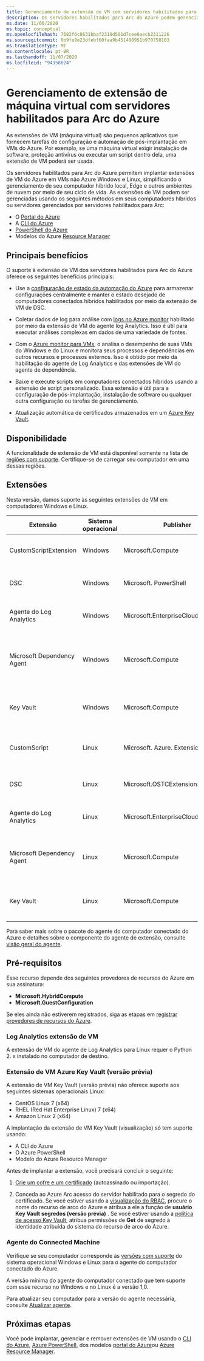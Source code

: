```yaml
---
title: Gerenciamento de extensão de VM com servidores habilitados para Arc do Azure
description: Os servidores habilitados para Arc do Azure podem gerenciar a implantação de extensões de máquina virtual que fornecem tarefas de automação e configuração pós-implantação com VMs não Azure.
ms.date: 11/06/2020
ms.topic: conceptual
ms.openlocfilehash: 7682f6c8631bbaf2310d501d7cee6aecb2311226
ms.sourcegitcommit: 0b9fe9e23dfebf60faa9b451498951b970758103
ms.translationtype: MT
ms.contentlocale: pt-BR
ms.lasthandoff: 11/07/2020
ms.locfileid: "94358024"
---
```

# <a name="virtual-machine-extension-management-with-azure-arc-enabled-servers"></a>Gerenciamento de extensão de máquina virtual com servidores habilitados para Arc do Azure

As extensões de VM (máquina virtual) são pequenos aplicativos que fornecem tarefas de configuração e automação de pós-implantação em VMs do Azure. Por exemplo, se uma máquina virtual exigir instalação de software, proteção antivírus ou executar um script dentro dela, uma extensão de VM poderá ser usada.

Os servidores habilitados para Arc do Azure permitem implantar extensões de VM do Azure em VMs não Azure Windows e Linux, simplificando o gerenciamento de seu computador híbrido local, Edge e outros ambientes de nuvem por meio de seu ciclo de vida. As extensões de VM podem ser gerenciadas usando os seguintes métodos em seus computadores híbridos ou servidores gerenciados por servidores habilitados para Arc:

- O [Portal do Azure](manage-vm-extensions-portal.md)
- A [CLI do Azure](manage-vm-extensions-cli.md)
- [PowerShell do Azure](manage-vm-extensions-powershell.md)
- Modelos do Azure [Resource Manager](manage-vm-extensions-template.md)

## <a name="key-benefits"></a>Principais benefícios

O suporte à extensão de VM dos servidores habilitados para Arc do Azure oferece os seguintes benefícios principais:

- Use a [configuração de estado da automação do Azure](../../automation/automation-dsc-overview.md) para armazenar configurações centralmente e manter o estado desejado de computadores conectados híbridos habilitados por meio da extensão de VM de DSC.

- Coletar dados de log para análise com [logs no Azure monitor](../../azure-monitor/platform/data-platform-logs.md) habilitado por meio da extensão de VM do agente log Analytics. Isso é útil para executar análises complexas em dados de uma variedade de fontes.

- Com o [Azure monitor para VMs](../../azure-monitor/insights/vminsights-overview.md), o analisa o desempenho de suas VMs do Windows e do Linux e monitora seus processos e dependências em outros recursos e processos externos. Isso é obtido por meio da habilitação do agente de Log Analytics e das extensões de VM do agente de dependência.

- Baixe e execute scripts em computadores conectados híbridos usando a extensão de script personalizado. Essa extensão é útil para a configuração de pós-implantação, instalação de software ou qualquer outra configuração ou tarefas de gerenciamento.

- Atualização automática de certificados armazenados em um [Azure Key Vault](../../key-vault/general/overview.md).

## <a name="availability"></a>Disponibilidade

A funcionalidade de extensão de VM está disponível somente na lista de [regiões com suporte](overview.md#supported-regions). Certifique-se de carregar seu computador em uma dessas regiões.

## <a name="extensions"></a>Extensões

Nesta versão, damos suporte às seguintes extensões de VM em computadores Windows e Linux.

|Extensão |Sistema operacional |Publisher |Informações adicionais |
|----------|---|----------|-----------------------|
|CustomScriptExtension |Windows |Microsoft.Compute |[Extensão de script personalizado do Windows](../../virtual-machines/extensions/custom-script-windows.md)|
|DSC |Windows |Microsoft. PowerShell|[Extensão DSC do Windows PowerShell](../../virtual-machines/extensions/dsc-windows.md)|
|Agente do Log Analytics |Windows |Microsoft.EnterpriseCloud.Monitoring |[Log Analytics extensão de VM para Windows](../../virtual-machines/extensions/oms-windows.md)|
|Microsoft Dependency Agent | Windows |Microsoft.Compute | [Extensão da máquina virtual do agente de dependência para Windows](../../virtual-machines/extensions/agent-dependency-windows.md)|
|Key Vault | Windows | Microsoft.Compute | [Extensão da máquina virtual de Key Vault para Windows](../../virtual-machines/extensions/key-vault-windows.md) |
|CustomScript|Linux |Microsoft. Azure. Extension |[Extensão de script personalizado do Linux versão 2](../../virtual-machines/extensions/custom-script-linux.md) |
|DSC |Linux |Microsoft.OSTCExtensions |[Extensão de DSC do PowerShell para Linux](../../virtual-machines/extensions/dsc-linux.md) |
|Agente do Log Analytics |Linux |Microsoft.EnterpriseCloud.Monitoring |[Log Analytics extensão de VM para Linux](../../virtual-machines/extensions/oms-linux.md) |
|Microsoft Dependency Agent | Linux |Microsoft.Compute | [Extensão da máquina virtual do agente de dependência para Linux](../../virtual-machines/extensions/agent-dependency-linux.md) |
|Key Vault | Linux | Microsoft.Compute | [Extensão da máquina virtual de Key Vault para Linux](../../virtual-machines/extensions/key-vault-linux.md) |

Para saber mais sobre o pacote do agente do computador conectado do Azure e detalhes sobre o componente do agente de extensão, consulte [visão geral do agente](agent-overview.md#agent-component-details).

## <a name="prerequisites"></a>Pré-requisitos

Esse recurso depende dos seguintes provedores de recursos do Azure em sua assinatura:

- **Microsoft.HybridCompute**
- **Microsoft.GuestConfiguration**

Se eles ainda não estiverem registrados, siga as etapas em [registrar provedores de recursos do Azure](agent-overview.md#register-azure-resource-providers).

### <a name="log-analytics-vm-extension"></a>Log Analytics extensão de VM

A extensão de VM do agente de Log Analytics para Linux requer o Python 2. x instalado no computador de destino.

### <a name="azure-key-vault-vm-extension-preview"></a>Extensão de VM Azure Key Vault (versão prévia)

A extensão de VM Key Vault (versão prévia) não oferece suporte aos seguintes sistemas operacionais Linux:

- CentOS Linux 7 (x64)
- RHEL (Red Hat Enterprise Linux) 7 (x64)
- Amazon Linux 2 (x64)

A implantação da extensão de VM Key Vault (visualização) só tem suporte usando:

- A CLI do Azure
- O Azure PowerShell
- Modelo do Azure Resource Manager

Antes de implantar a extensão, você precisará concluir o seguinte:

1. [Crie um cofre e um certificado](../../key-vault/certificates/quick-create-portal.md) (autoassinado ou importação).

2. Conceda ao Azure Arc acesso do servidor habilitado para o segredo do certificado. Se você estiver usando a [visualização do RBAC](../../key-vault/general/rbac-guide.md), procure o nome do recurso de arco do Azure e atribua a ele a função de **usuário Key Vault segredos (versão prévia)** . Se você estiver usando a [política de acesso Key Vault](../../key-vault/general/assign-access-policy-portal.md), atribua permissões de **Get** de segredo à identidade atribuída do sistema do recurso de arco do Azure.

### <a name="connected-machine-agent"></a>Agente do Connected Machine

Verifique se seu computador corresponde às [versões com suporte](agent-overview.md#supported-operating-systems) do sistema operacional Windows e Linux para o agente do computador conectado do Azure.

A versão mínima do agente do computador conectado que tem suporte com esse recurso no Windows e no Linux é a versão 1,0.

Para atualizar seu computador para a versão do agente necessária, consulte [Atualizar agente](manage-agent.md#upgrading-agent).

## <a name="next-steps"></a>Próximas etapas

Você pode implantar, gerenciar e remover extensões de VM usando o [CLI do Azure](manage-vm-extensions-cli.md), [Azure PowerShell](manage-vm-extensions-powershell.md), dos modelos [portal do Azure](manage-vm-extensions-portal.md)ou [Azure Resource Manager](manage-vm-extensions-template.md).

